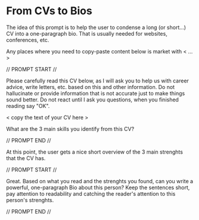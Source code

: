 # From CVs to Bios

The idea of this prompt is to help the user to condense a long (or short...) CV into a one-paragraph bio. That is usually needed for websites, conferences, etc.

Any places where you need to copy-paste content below is market with < ... >

// PROMPT START //

Please carefully read this CV below, as I will ask you to help us with career advice, write letters, etc. based on this and other information. 
Do not hallucinate or provide information that is not accurate just to make things sound better. Do not react until I ask you questions, 
when you finished reading say "OK".

< copy the text of your CV here >

What are the 3 main skills you identify from this CV?

// PROMPT END //

At this point, the user gets a nice short overview of the 3 main strenghts that the CV has. 

// PROMPT START //

Great. Based on what you read and the strenghts you found, can you write a powerful, one-paragraph Bio about this person? Keep the sentences short,
pay attention to readability and catching the reader's attention to this person's strenghts.

// PROMPT END //


